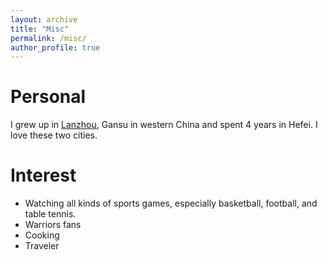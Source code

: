 ```yaml
---
layout: archive
title: "Misc"
permalink: /misc/
author_profile: true
---
```



Personal
===
I grew up in [Lanzhou](https://en.wikipedia.org/wiki/Lanzhou), Gansu in western China and spent 4 years in Hefei. I love these two cities.


Interest
===
* Watching all kinds of sports games, especially basketball, football, and table tennis.
* Warriors fans
* Cooking
* Traveler


